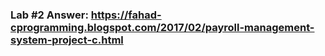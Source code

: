 ### Lab #2 Answer: https://fahad-cprogramming.blogspot.com/2017/02/payroll-management-system-project-c.html
